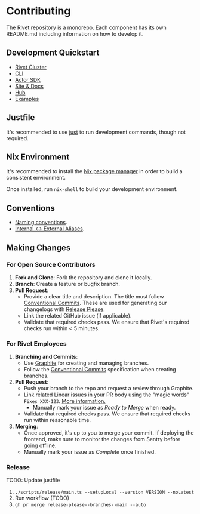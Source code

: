 # Contributing

The Rivet repository is a monorepo. Each component has its own README.md
including information on how to develop it.

## Development Quickstart

- [Rivet Cluster](docker/dev-full/README.md)
- [CLI](packages/toolchain/cli/README.md)
- [Actor SDK](sdks/actor/README.md)
- [Site & Docs](site/README.md)
- [Hub](frontend/apps/hub)
- [Examples](examples/README.md)

## Justfile

It's recommended to use [just](https://github.com/casey/just) to run development commands, though not required.

## Nix Environment

It's recommended to install the [Nix package manager](https://nixos.org/download/) in order to build a consistent environment.

Once installed, run `nix-shell` to build your development environment.

## Conventions

- [Naming conventions](./docs-internal/development/NAMING_CONVENTIONS.md).
- [Internal <-> External Aliases](./docs-internal/development/INTERNAL_EXTERNAL_ALIASES.md).

## Making Changes

### For Open Source Contributors

1. **Fork and Clone**: Fork the repository and clone it locally.
2. **Branch**: Create a feature or bugfix branch.
3. **Pull Request**:
   - Provide a clear title and description. The title must follow
     [Conventional Commits](https://www.conventionalcommits.org/en/v1.0.0/). These are used for generating our
     changelogs with [Release Please](https://github.com/googleapis/release-please).
   - Link the related GitHub issue (if applicable).
   - Validate that required checks pass. We ensure that Rivet's required checks run within < 5 minutes.

### For Rivet Employees

1. **Branching and Commits**:
   - Use [Graphite](https://graphite.dev/) for creating and managing branches.
   - Follow the [Conventional Commits](https://www.conventionalcommits.org/en/v1.0.0/) specification when
     creating branches.
2. **Pull Request**:
   - Push your branch to the repo and request a review through Graphite.
   - Link related Linear issues in your PR body using the "magic words" `Fixes XXX-123`.
     [More information.](https://linear.app/docs/github#link-using-pull-requests)
     - Manually mark your issue as _Ready to Merge_ when ready.
   - Validate that required checks pass. We ensure that required checks run within reasonable time.
3. **Merging**:
   - Once approved, it's up to you to merge your commit. If deploying the frontend, make sure to monitor the
     changes from Sentry before going offline.
   - Manually mark your issue as _Complete_ once finished.

### Release

TODO: Update justfile

1. `./scripts/release/main.ts --setupLocal --version VERSION --noLatest`
2. Run workflow (TODO)
3. `gh pr merge release-please--branches--main --auto`

